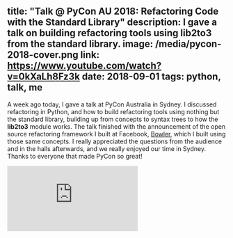 title: "Talk @ PyCon AU 2018: Refactoring Code with the Standard Library"
description: I gave a talk on building refactoring tools using lib2to3 from the standard library.
image: /media/pycon-2018-cover.png
link: https://www.youtube.com/watch?v=0kXaLh8Fz3k
date: 2018-09-01
tags: python, talk, me
---

A week ago today, I gave a talk at PyCon Australia in Sydney.  I discussed refactoring
in Python, and how to build refactoring tools using nothing but the standard library,
building up from concepts to syntax trees to how the **lib2to3** module works.  The talk
finished with the announcement of the open source refactoring framework I built at
Facebook, [Bowler](https://pybowler.io), which I built using those same concepts.
I really appreciated the questions from the audience and in the halls afterwards, and
we really enjoyed our time in Sydney.  Thanks to everyone that made PyCon so great!

<div class="embed">
    <iframe src="https://www.youtube-nocookie.com/embed/9USGh4Uy-xQ" frameborder="0" allow="autoplay; encrypted-media" allowfullscreen></iframe>
</div>
